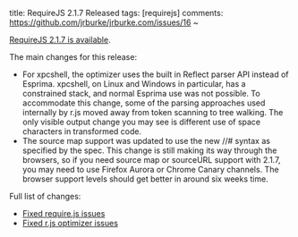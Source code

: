 title: RequireJS 2.1.7 Released
tags: [requirejs]
comments: https://github.com/jrburke/jrburke.com/issues/16
~

[RequireJS 2.1.7 is available](http://www.requirejs.org/docs/download.html).

The main changes for this release:

* For xpcshell, the optimizer uses the built in Reflect parser API instead of Esprima. xpcshell, on Linux and Windows in particular, has a constrained stack, and normal Esprima use was not possible. To accommodate this change, some of the parsing approaches used internally by r.js moved away from token scanning to tree walking. The only visible output change you may see is different use of space characters in transformed code.
* The source map support was updated to use the new //# syntax as specified by the spec. This change is still making its way through the browsers, so if you need source map or sourceURL support with 2.1.7, you may need to use Firefox Aurora or Chrome Canary channels. The browser support levels should get better in around six weeks time.

Full list of changes:

* [Fixed require.js issues](https://github.com/jrburke/requirejs/issues?direction=desc&milestone=28&page=1&sort=created&state=closed)
* [Fixed r.js optimizer issues](https://github.com/jrburke/r.js/issues?milestone=26&page=1&state=closed)

